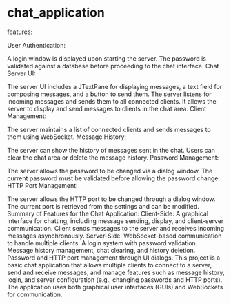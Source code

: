 # chat_application
features:

User Authentication:

A login window is displayed upon starting the server.
The password is validated against a database before proceeding to the chat interface.
Chat Server UI:

The server UI includes a JTextPane for displaying messages, a text field for composing messages, and a button to send them.
The server listens for incoming messages and sends them to all connected clients.
It allows the server to display and send messages to clients in the chat area.
Client Management:

The server maintains a list of connected clients and sends messages to them using WebSocket.
Message History:

The server can show the history of messages sent in the chat.
Users can clear the chat area or delete the message history.
Password Management:

The server allows the password to be changed via a dialog window.
The current password must be validated before allowing the password change.
HTTP Port Management:

The server allows the HTTP port to be changed through a dialog window.
The current port is retrieved from the settings and can be modified.
Summary of Features for the Chat Application:
Client-Side:
A graphical interface for chatting, including message sending, display, and client-server communication.
Client sends messages to the server and receives incoming messages asynchronously.
Server-Side:
WebSocket-based communication to handle multiple clients.
A login system with password validation.
Message history management, chat clearing, and history deletion.
Password and HTTP port management through UI dialogs.
This project is a basic chat application that allows multiple clients to connect to a server, send and receive messages, and manage features such as message history, login, and server configuration (e.g., changing passwords and HTTP ports). The application uses both graphical user interfaces (GUIs) and WebSockets for communication. 
